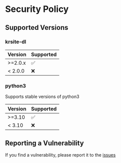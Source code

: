 # Security Policy

## Supported Versions

### krsite-dl
| Version | Supported          |
| ------- | ------------------ |
| >=2.0.x | :white_check_mark: |
| < 2.0.0 | :x:                |


### python3

Supports stable versions of python3

| Version | Supported          |
| ------- | ------------------ |
| >=3.10  | :white_check_mark: |
| < 3.10  | :x:                |

## Reporting a Vulnerability

If you find a vulnerability, please report it to the [issues](https://github.com/danrynr/krsite-dl/issues)